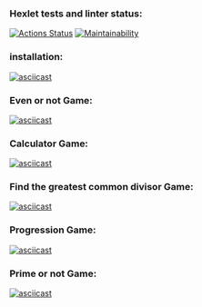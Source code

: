 ### Hexlet tests and linter status:
[![Actions Status](https://github.com/DLineX/python-project-49/actions/workflows/hexlet-check.yml/badge.svg)](https://github.com/DLineX/python-project-49/actions)
[![Maintainability](https://api.codeclimate.com/v1/badges/425f0160295f991ca2a1/maintainability)](https://codeclimate.com/github/DLineX/python-project-49/maintainability)
### installation:
[![asciicast](https://asciinema.org/a/gcFfbpBhoIep8V9vY6Y0D7rV1.svg)](https://asciinema.org/a/gcFfbpBhoIep8V9vY6Y0D7rV1)
### Even or not Game:
[![asciicast](https://asciinema.org/a/UM5dos9G72uglIxMAkbLNPqB0.svg)](https://asciinema.org/a/UM5dos9G72uglIxMAkbLNPqB0)
### Calculator Game:
[![asciicast](https://asciinema.org/a/ElSjeQyW9Nsop7lTqrHjSOCM0.svg)](https://asciinema.org/a/ElSjeQyW9Nsop7lTqrHjSOCM0)
### Find the greatest common divisor Game:
[![asciicast](https://asciinema.org/a/TqG1Aar6Mwd7R64T0qfN3kS7M.svg)](https://asciinema.org/a/TqG1Aar6Mwd7R64T0qfN3kS7M)
### Progression Game:
[![asciicast](https://asciinema.org/a/9ipYm7kFDtoeRia3JMKy2CAws.svg)](https://asciinema.org/a/9ipYm7kFDtoeRia3JMKy2CAws)
### Prime or not Game:
[![asciicast](https://asciinema.org/a/JYjqCYGGJCOmnAD0iWE7UIb5s.svg)](https://asciinema.org/a/JYjqCYGGJCOmnAD0iWE7UIb5s)